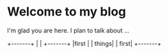 # Welcome to my blog

I'm glad you are here. I plan to talk about ...

+-------+
|       |
+-------+
|first  |
| things|
|  first|
+-------+